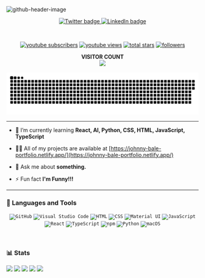 ![github-header-image](https://user-images.githubusercontent.com/103919889/215218600-489144c9-bc8f-488e-81a5-7f216d476856.png)




<!-- Social icons section -->
<p align="center">
	
	

  
  <a href="https://twitter.com/IMTheBale">
	<img src="https://img.shields.io/badge/Twitter-1DA1F2?style=for-the-badge&logo=twitter&logoColor=white" alt="Twitter badge"/>
  <a href="https://www.linkedin.com/in/johnny-bale/">
	<img src="https://img.shields.io/badge/LinkedIn-0077B5?style=for-the-badge&logo=linkedin&logoColor=white" alt="LinkedIn badge"/>
</p>

<br/>

<!-- Social badges section -->

<p align="center">
  <a href="https://www.youtube.com/c/IMTheBale?sub_confirmation=1">
    <img alt="youtube subscribers" title="Subscribe to my YouTube channel" src="https://custom-icon-badges.demolab.com/youtube/channel/subscribers/UC6W9E9vr8_xvz0qx-jDthLA?color=%23E05D44&label=SUBSCRIBE&logo=video&logoColor=white&style=for-the-badge&labelColor=CE4630"/></a>
  <a href="https://www.youtube.com/c/IMTheBale">
    <img alt="youtube views" title="YouTube views" src="https://custom-icon-badges.demolab.com/youtube/channel/views/UC6W9E9vr8_xvz0qx-jDthLA?color=%23E1AD0E&logo=video&logoColor=white&style=for-the-badge&labelColor=C79600"/></a> 
  <a href="https://github.com/IMTheBale?tab=repositories&sort=stargazers">
    <img alt="total stars" title="Total stars on GitHub" src="https://custom-icon-badges.demolab.com/github/stars/IMTheBale?color=55960c&style=for-the-badge&labelColor=488207&logo=star"/></a>
  <a href="https://github.com/IMTheBale?tab=followers">
    <img alt="followers" title="Follow me on Github" src="https://custom-icon-badges.demolab.com/github/followers/IMTheBale?color=236ad3&labelColor=1155ba&style=for-the-badge&logo=person-add&label=Follow&logoColor=white"/></a>
</p>

<p align="center"> 
  <strong>VISITOR COUNT</strong><br>
  <img src="https://profile-counter.glitch.me/imthebale/count.svg" />
</p>

<p align="center">
  <a href=#><img src="contributions.svg"></a>
</p>

---

- 🌱 I’m currently learning **React, AI, Python, CSS, HTML, JavaScript, TypeScript**

- 👨‍💻 All of my projects are available at [https://johnny-bale-portfolio.netlify.app/](https://johnny-bale-portfolio.netlify.app/)

- 💬 Ask me about **something.**

- ⚡ Fun fact **I'm Funny!!!**


---

### 🧰 Languages and Tools

<div align="center">
	<code><img height="50" src="https://user-images.githubusercontent.com/25181517/192108374-8da61ba1-99ec-41d7-80b8-fb2f7c0a4948.png" alt="GitHub" title="GitHub" /></code>
	<code><img height="50" src="https://user-images.githubusercontent.com/25181517/192108891-d86b6220-e232-423a-bf5f-90903e6887c3.png" alt="Visual Studio Code" title="Visual Studio Code" /></code>
	<code><img height="50" src="https://user-images.githubusercontent.com/25181517/192158954-f88b5814-d510-4564-b285-dff7d6400dad.png" alt="HTML" title="HTML" /></code>
	<code><img height="50" src="https://user-images.githubusercontent.com/25181517/183898674-75a4a1b1-f960-4ea9-abcb-637170a00a75.png" alt="CSS" title="CSS" /></code>
	<code><img height="50" src="https://user-images.githubusercontent.com/25181517/189716630-fe6c084c-6c66-43af-aa49-64c8aea4a5c2.png" alt="Material UI" title="Material UI" /></code>
	<code><img height="50" src="https://user-images.githubusercontent.com/25181517/117447155-6a868a00-af3d-11eb-9cfe-245df15c9f3f.png" alt="JavaScript" title="JavaScript" /></code>
	<code><img height="50" src="https://user-images.githubusercontent.com/25181517/183897015-94a058a6-b86e-4e42-a37f-bf92061753e5.png" alt="React" title="React" /></code>
	<code><img height="50" src="https://user-images.githubusercontent.com/25181517/183890598-19a0ac2d-e88a-4005-a8df-1ee36782fde1.png" alt="TypeScript" title="TypeScript" /></code>
	<code><img height="50" src="https://user-images.githubusercontent.com/25181517/121401671-49102800-c959-11eb-9f6f-74d49a5e1774.png" alt="npm" title="npm" /></code>
	<code><img height="50" src="https://user-images.githubusercontent.com/25181517/183423507-c056a6f9-1ba8-4312-a350-19bcbc5a8697.png" alt="Python" title="Python" /></code>
	<code><img height="50" src="https://user-images.githubusercontent.com/25181517/186884152-ae609cca-8cf1-4175-8d60-1ce1fa078ca2.png" alt="macOS" title="macOS" /></code>
</div>

<br />

#

### 📊 Stats

![](http://github-profile-summary-cards.vercel.app/api/cards/profile-details?username=IMTheBale&theme=2077)
![](http://github-profile-summary-cards.vercel.app/api/cards/repos-per-language?username=IMTheBale&theme=2077)
![](http://github-profile-summary-cards.vercel.app/api/cards/most-commit-language?username=IMTheBale&theme=2077)
![](http://github-profile-summary-cards.vercel.app/api/cards/stats?username=IMTheBale&theme=2077)
![](http://github-profile-summary-cards.vercel.app/api/cards/productive-time?username=IMTheBale&theme=2077&utcOffset=8)


